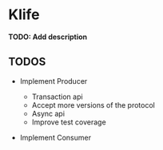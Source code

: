 # Klife

**TODO: Add description**

## TODOS

- Implement Producer
    - Transaction api
    - Accept more versions of the protocol
    - Async api
    - Improve test coverage
    
- Implement Consumer

